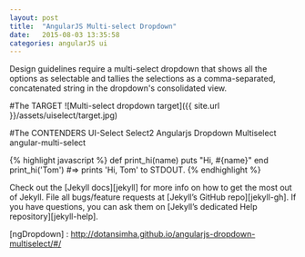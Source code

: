 ```yaml
---
layout: post
title:  "AngularJS Multi-select Dropdown"
date:   2015-08-03 13:35:58
categories: angularJS ui
---
```


Design guidelines require a multi-select dropdown that shows all the options as selectable and tallies the selections as a comma-separated, concatenated string in the dropdown's consolidated view.

#The TARGET
![Multi-select dropdown target]({{ site.url }}/assets/uiselect/target.jpg)

#The CONTENDERS
UI-Select
Select2
Angularjs Dropdown Multiselect
angular-multi-select




{% highlight javascript %}
def print_hi(name)
  puts "Hi, #{name}"
end
print_hi('Tom')
#=> prints 'Hi, Tom' to STDOUT.
{% endhighlight %}

Check out the [Jekyll docs][jekyll] for more info on how to get the most out of Jekyll. File all bugs/feature requests at [Jekyll’s GitHub repo][jekyll-gh]. If you have questions, you can ask them on [Jekyll’s dedicated Help repository][jekyll-help].

[ngDropdown] : http://dotansimha.github.io/angularjs-dropdown-multiselect/#/
